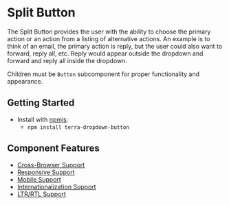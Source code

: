 # Split Button

The Split Button provides the user with the ability to choose the primary action or an action from a listing of alternative actions.
An example is to think of an email, the primary action is reply, but the user could also want to forward, reply all, etc. Reply would appear outside the dropdown and forward and reply all inside the dropdown.

Children must be `Button` subcomponent for proper functionality and appearance.

## Getting Started

- Install with [npmjs](https://www.npmjs.com):
  - `npm install terra-dropdown-button`

## Component Features

 * [Cross-Browser Support](https://github.com/cerner/terra-ui/blob/master/src/terra-dev-site/contributing/ComponentStandards.e.contributing.md#cross-browser-support)
 * [Responsive Support](https://github.com/cerner/terra-ui/blob/master/src/terra-dev-site/contributing/ComponentStandards.e.contributing.md#responsive-support)
 * [Mobile Support](https://github.com/cerner/terra-ui/blob/master/src/terra-dev-site/contributing/ComponentStandards.e.contributing.md#mobile-support)
 * [Internationalization Support](https://github.com/cerner/terra-ui/blob/master/src/terra-dev-site/contributing/ComponentStandards.e.contributing.md#internationalization-i18n-support)
 * [LTR/RTL Support](https://github.com/cerner/terra-ui/blob/master/src/terra-dev-site/contributing/ComponentStandards.e.contributing.md#ltr--rtl-support)
